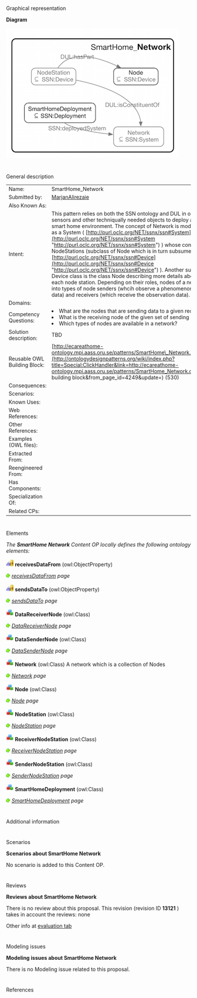 # 

 Graphical representation



__Diagram__ 





[![Image:Network.png](images/d/d7/Network.png)](../Image/Network.png "Image:Network.png")





# 

 General description




|  |  |
| --- | --- |
|  Name:  |  SmartHome\_Network  |
|  Submitted by:  | [MarjanAlirezaie](../User/MarjanAlirezaie "User:MarjanAlirezaie")  |
|  Also Known As:  |  |
|  Intent:  |  This pattern relies on both the SSN ontology and DUL in order to represent sensors and other techniqually needed objects to deploy a network in a smart home environment.  The concept of Network is modeled in this pattern as a System ( [http://purl.oclc.org/NET/ssnx/ssn#System](http://purl.oclc.org/NET/ssnx/ssn#System "http://purl.oclc.org/NET/ssnx/ssn#System")  ) whose constituents are NodeStations (subclass of Node which is in turn subsumed by the class [http://purl.oclc.org/NET/ssnx/ssn#Device](http://purl.oclc.org/NET/ssnx/ssn#Device "http://purl.oclc.org/NET/ssnx/ssn#Device")  ). Another subsumee of the Device class is the class Node describing more details about the content of each node station. Depending on their roles, nodes of a network are devided into types of node senders (whcih observe a phenomenon and send the data) and receivers (which receive the observation data).  |
|  Domains:  |  |
|  Competency Questions:  | <li>       What are the nodes that are sending data to a given receiver?      </li><li>       What is the receiving node of the given set of sending nodes?      </li><li>       Which types of nodes are available in a network?      </li> |
|  Solution description:  |  TBD  |
|  Reusable OWL Building Block:  | [http://ecareathome-ontology.mpi.aass.oru.se/patterns/SmartHome\_Network.owl](http://ontologydesignpatterns.org/wiki/index.php?title=Special:ClickHandler&link=http://ecareathome-ontology.mpi.aass.oru.se/patterns/SmartHome_Network.owl&message=OWL building block&from_page_id=4249&update=)  (530)  |
|  Consequences:  |  |
|  Scenarios:  |  |
|  Known Uses:  |  |
|  Web References:  |  |
|  Other References:  |  |
|  Examples (OWL files):  |  |
|  Extracted From:  |  |
|  Reengineered From:  |  |
|  Has Components:  |  |
|  Specialization Of:  |  |
|  Related CPs:  |  |



  





# 

 Elements



_The
 __SmartHome Network__ 
 Content OP locally defines the following ontology elements:_ 





[![ObjectProperty](images/thumb/c/c3/ObjectProperty.gif/20px-ObjectProperty.gif)](../Image/ObjectProperty.gif "ObjectProperty")
__receivesDataFrom__ 
 (owl:ObjectProperty)
 
[![](images/thumb/8/87/ArrowRight.gif/11px-ArrowRight.gif)](../Image/ArrowRight.gif "ArrowRight.gif")
_[receivesDataFrom](../Submissions/SmartHome_Network/receivesDataFrom "Submissions:SmartHome Network/receivesDataFrom") 
 page_ 



[![ObjectProperty](images/thumb/c/c3/ObjectProperty.gif/20px-ObjectProperty.gif)](../Image/ObjectProperty.gif "ObjectProperty")
__sendsDataTo__ 
 (owl:ObjectProperty)
 
[![](images/thumb/8/87/ArrowRight.gif/11px-ArrowRight.gif)](../Image/ArrowRight.gif "ArrowRight.gif")
_[sendsDataTo](../Submissions/SmartHome_Network/sendsDataTo "Submissions:SmartHome Network/sendsDataTo") 
 page_ 



[![Class](images/thumb/2/27/Class.gif/20px-Class.gif)](../Image/Class.gif "Class")
__DataReceiverNode__ 
 (owl:Class)
 
[![](images/thumb/8/87/ArrowRight.gif/11px-ArrowRight.gif)](../Image/ArrowRight.gif "ArrowRight.gif")
_[DataReceiverNode](../Submissions/SmartHome_Network/DataReceiverNode "Submissions:SmartHome Network/DataReceiverNode") 
 page_ 



[![Class](images/thumb/2/27/Class.gif/20px-Class.gif)](../Image/Class.gif "Class")
__DataSenderNode__ 
 (owl:Class)
 
[![](images/thumb/8/87/ArrowRight.gif/11px-ArrowRight.gif)](../Image/ArrowRight.gif "ArrowRight.gif")
_[DataSenderNode](../Submissions/SmartHome_Network/DataSenderNode "Submissions:SmartHome Network/DataSenderNode") 
 page_ 



[![Class](images/thumb/2/27/Class.gif/20px-Class.gif)](../Image/Class.gif "Class")
__Network__ 
 (owl:Class) A network which is a collection of Nodes
 
[![](images/thumb/8/87/ArrowRight.gif/11px-ArrowRight.gif)](../Image/ArrowRight.gif "ArrowRight.gif")
_[Network](../Submissions/SmartHome_Network/Network "Submissions:SmartHome Network/Network") 
 page_ 



[![Class](images/thumb/2/27/Class.gif/20px-Class.gif)](../Image/Class.gif "Class")
__Node__ 
 (owl:Class)
 
[![](images/thumb/8/87/ArrowRight.gif/11px-ArrowRight.gif)](../Image/ArrowRight.gif "ArrowRight.gif")
_[Node](../Submissions/SmartHome_Network/Node "Submissions:SmartHome Network/Node") 
 page_ 



[![Class](images/thumb/2/27/Class.gif/20px-Class.gif)](../Image/Class.gif "Class")
__NodeStation__ 
 (owl:Class)
 
[![](images/thumb/8/87/ArrowRight.gif/11px-ArrowRight.gif)](../Image/ArrowRight.gif "ArrowRight.gif")
_[NodeStation](../Submissions/SmartHome_Network/NodeStation "Submissions:SmartHome Network/NodeStation") 
 page_ 



[![Class](images/thumb/2/27/Class.gif/20px-Class.gif)](../Image/Class.gif "Class")
__ReceiverNodeStation__ 
 (owl:Class)
 
[![](images/thumb/8/87/ArrowRight.gif/11px-ArrowRight.gif)](../Image/ArrowRight.gif "ArrowRight.gif")
_[ReceiverNodeStation](../Submissions/SmartHome_Network/ReceiverNodeStation "Submissions:SmartHome Network/ReceiverNodeStation") 
 page_ 



[![Class](images/thumb/2/27/Class.gif/20px-Class.gif)](../Image/Class.gif "Class")
__SenderNodeStation__ 
 (owl:Class)
 
[![](images/thumb/8/87/ArrowRight.gif/11px-ArrowRight.gif)](../Image/ArrowRight.gif "ArrowRight.gif")
_[SenderNodeStation](../Submissions/SmartHome_Network/SenderNodeStation "Submissions:SmartHome Network/SenderNodeStation") 
 page_ 



[![Class](images/thumb/2/27/Class.gif/20px-Class.gif)](../Image/Class.gif "Class")
__SmartHomeDeployment__ 
 (owl:Class)
 
[![](images/thumb/8/87/ArrowRight.gif/11px-ArrowRight.gif)](../Image/ArrowRight.gif "ArrowRight.gif")
_[SmartHomeDeployment](../Submissions/SmartHome_Network/SmartHomeDeployment "Submissions:SmartHome Network/SmartHomeDeployment") 
 page_ 


# 

 Additional information



# 

 Scenarios




__Scenarios about SmartHome Network__ 


 No scenario is added to this Content OP.
 




# 

 Reviews




__Reviews about SmartHome Network__ 


 There is no review about this proposal.
This revision (revision ID
 __13121__ 
 ) takes in account the reviews: none
 



 Other info at
 [evaluation tab](http://ontologydesignpatterns.org/wiki/index.php?title=Submissions:SmartHome_Network&action=evaluation "http://ontologydesignpatterns.org/wiki/index.php?title=Submissions:SmartHome_Network&action=evaluation") 





  





# 

 Modeling issues




__Modeling issues about SmartHome Network__ 


 There is no Modeling issue related to this proposal.
 




  





# 

 References